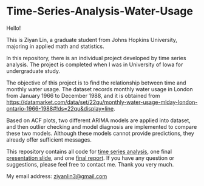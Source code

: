 # Time-Series-Analysis-Water-Usage
Hello! 

This is Ziyan Lin, a graduate student from Johns Hopkins University, majoring in applied math and statistics.


In this repository, there is an individual project developed by time series analysis. The project is completed when I was in University of Iowa for undergraduate study.


The objective of this project is to find the relationship between time and monthly water usage. The dataset records monthly water usage in London from January 1966 to December 1988, and it is obtained from https://datamarket.com/data/set/22qu/monthly-water-usage-mlday-london-ontario-1966-1988#!ds=22qu&display=line. 

Based on ACF plots, two different ARIMA models are applied into dataset, and then outlier checking and model diagnosis are implemented to compare these two models. Although these models cannot provide predictions, they already offer sufficient messages. 

This repository contains all code for [time series analysis](), one final [presentation slide](https://github.com/lzykaren/Time-Series-Analysis-Water-Usage/blob/master/Time%20Series%20Presentation%20%20Slide.pdf), and one [final report](https://github.com/lzykaren/Time-Series-Analysis-Water-Usage/blob/master/Time%20Series%20Final%20Report.pdf). If you have any question or suggestions, please feel free to contact me. Thank you very much.


My email address: ziyanlin3@gmail.com


